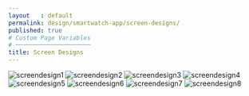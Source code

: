 ```yaml
---
layout   : default
permalink: design/smartwatch-app/screen-designs/
published: true
# Custom Page Variables
# ─────────────────────
title: Screen Designs
---
```


<img src="../../../images/screen1.png" alt="screendesign1" class="images3">

<img src="../../../images/screen2.png" alt="screendesign2" class="images3">

<img src="../../../images/screen3.png" alt="screendesign3" class="images3">

<img src="../../../images/screen4.png" alt="screendesign4" class="images3">

<img src="../../../images/screen5.png" alt="screendesign5" class="images3">

<img src="../../../images/screen6.png" alt="screendesign6" class="images3">

<img src="../../../images/screen7.png" alt="screendesign7" class="images3">

<img src="../../../images/screen8.png" alt="screendesign8" class="images3">